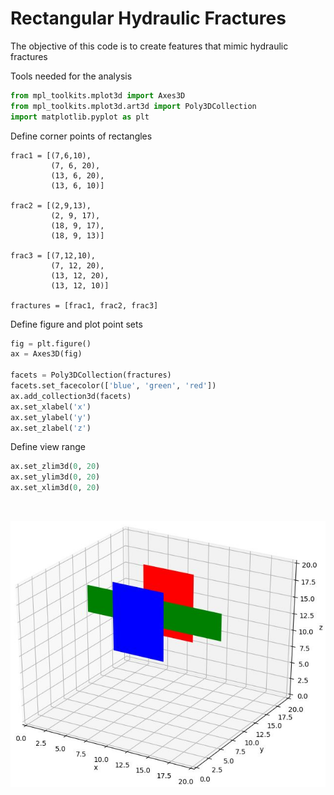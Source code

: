 # Rectangular Hydraulic Fractures
The objective of this code is to create features that mimic hydraulic fractures

Tools needed for the analysis
```python
from mpl_toolkits.mplot3d import Axes3D
from mpl_toolkits.mplot3d.art3d import Poly3DCollection
import matplotlib.pyplot as plt
```
Define corner points of rectangles
```pyhon
frac1 = [(7,6,10),
         (7, 6, 20),
         (13, 6, 20),
         (13, 6, 10)]

frac2 = [(2,9,13),
         (2, 9, 17),
         (18, 9, 17),
         (18, 9, 13)]

frac3 = [(7,12,10),
         (7, 12, 20),
         (13, 12, 20),
         (13, 12, 10)]

fractures = [frac1, frac2, frac3]
```

Define figure and plot point sets
```python
fig = plt.figure()
ax = Axes3D(fig)

facets = Poly3DCollection(fractures)
facets.set_facecolor(['blue', 'green', 'red'])
ax.add_collection3d(facets)
ax.set_xlabel('x')
ax.set_ylabel('y')
ax.set_zlabel('z')
```
Define view range
```python
ax.set_zlim3d(0, 20)                    
ax.set_ylim3d(0, 20)                    
ax.set_xlim3d(0, 20)
```
&nbsp; 


![alt text](https://github.com/MouinAlmasoodi/3D_Fractures/blob/main/3DFracs.JPG)
